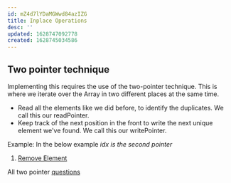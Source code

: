 ```yaml
---
id: mZ4d7lYDaMGWwd84azIZG
title: Inplace Operations
desc: ''
updated: 1628747092778
created: 1628745034586
---
```


## Two pointer technique

Implementing this requires the use of the two-pointer technique. This is where we iterate over the Array in two different places at the same time.

- Read all the elements like we did before, to identify the duplicates. We call this our readPointer.
- Keep track of the next position in the front to write the next unique element we've found. We call this our writePointer.

Example: In the below example _idx is the second pointer_

1. [Remove Element](https://leetcode.com/explore/learn/card/fun-with-arrays/526/deleting-items-from-an-array/3247/)

All two pointer [questions](https://leetcode.com/tag/two-pointers/)